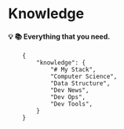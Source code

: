 # Knowledge

#### :bulb: :books: Everything that you need.

```
    {
        "knowledge": {
            "# My Stack",
            "Computer Science",
            "Data Structure",
            "Dev News",
            "Dev Ops",
            "Dev Tools",
        }
    }

```

